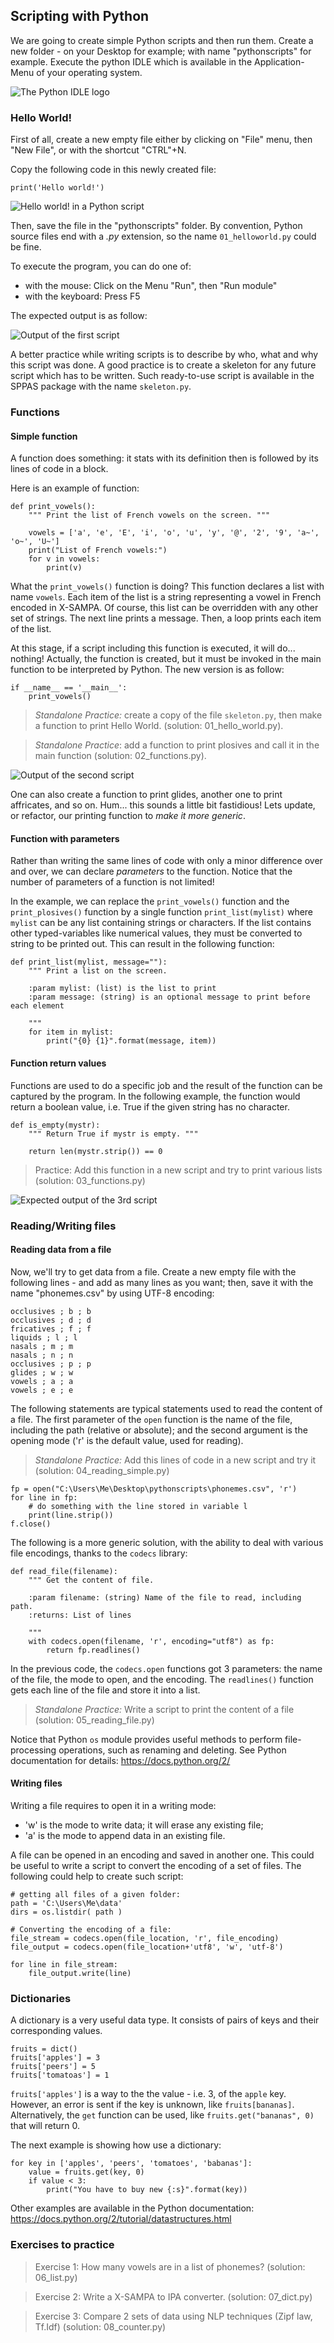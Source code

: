 ## Scripting with Python

We are going to create simple Python scripts and then run them.
Create a new folder - on your Desktop for example;
with name "pythonscripts" for example.
Execute the python IDLE which is available in the Application-Menu 
of your operating system.

![The Python IDLE logo](./etc/img/python_idle.png)


### Hello World!

First of all, create a new empty file either by clicking on "File" 
menu, then "New File", or with the shortcut "CTRL"+N. 

Copy the following code in this newly created file:

~~~~~~~~~~~~~~~~~~~~~~~~~~~~~~~~~~~~~~~~~~ {.python .numberLines}
print('Hello world!')
~~~~~~~~~~~~~~~~~~~~~~~~~~~~~~~~~~~~~~~~~~

![Hello world! in a Python script](./etc/screenshots/python_idle_00.png)

Then, save the file in the "pythonscripts" folder. 
By convention, Python source files end with a *.py* extension, 
so the name `01_helloworld.py` could be fine.

To execute the program, you can do one of:

* with the mouse: Click on the Menu "Run", then "Run module"
* with the keyboard: Press F5

The expected output is as follow:

![Output of the first script](./etc/screenshots/python_idle_01.png)

A better practice while writing scripts is to describe by who, what and why 
this script was done. A good practice is to create a skeleton for any future 
script which has to be written. Such ready-to-use script is available in the 
SPPAS package with the name `skeleton.py`. 


### Functions

#### Simple function

A function does something: it stats with its definition then is followed by its
lines of code in a block.

Here is an example of function:

~~~~~~~~~~~~~~~~~~~~~~~~~~~~~~~~~~~~~~~~~~ {.python .numberLines startFrom="27"}
def print_vowels():
    """ Print the list of French vowels on the screen. """
    
    vowels = ['a', 'e', 'E', 'i', 'o', 'u', 'y', '@', '2', '9', 'a~', 'o~', 'U~']
    print("List of French vowels:")
    for v in vowels:
        print(v)
~~~~~~~~~~~~~~~~~~~~~~~~~~~~~~~~~~~~~~~~~~

What the `print_vowels()` function is doing?
This function declares a list with name `vowels`. Each item of the list is a 
string representing a vowel in French encoded in X-SAMPA. Of course, this list 
can be overridden with any other set of strings. The next line prints
a message. Then, a loop prints each item of the list.

At this stage, if a script including this function is executed, it will do... 
nothing! Actually, the function is created, but it must be invoked in the main 
function to be interpreted by Python. 
The new version is as follow:

~~~~~~~~~~~~~~~~~~~~~~~~~~~~~~~~~~~~~~~~~~ {.python .numberLines startFrom="40"}
if __name__ == '__main__':
    print_vowels()
~~~~~~~~~~~~~~~~~~~~~~~~~~~~~~~~~~~~~~~~~~


>*Standalone Practice:* create a copy of the file `skeleton.py`, then
>make a function to print Hello World.
>(solution: 01_hello_world.py).

>*Standalone Practice*: 
>add a function to print plosives and call it in the main function
>(solution: 02_functions.py).

![Output of the second script](./etc/screenshots/python_idle_02.png)

 
One can also create a function to print glides, another one to print 
affricates, and so on. Hum... this sounds a little bit fastidious!
Lets update, or refactor, our printing function to *make it more generic*. 


#### Function with parameters

Rather than writing the same lines of code with only a minor difference
over and over, we can declare *parameters* to the function.
Notice that the number of parameters of a function is not limited!

In the example, we can replace the `print_vowels()` function and the
`print_plosives()` function by a single function `print_list(mylist)`
where `mylist` can be any list containing strings or characters.
If the list contains other typed-variables like numerical values, they 
must be converted to string to be printed out.
This can result in the following function:

~~~~~~~~~~~~~~~~~~~~~~~~~~~~~~~~~~~~~~~~~~ {.python .numberLines startFrom="27"}
def print_list(mylist, message=""):
    """ Print a list on the screen.

    :param mylist: (list) is the list to print
    :param message: (string) is an optional message to print before each element 

    """
    for item in mylist:
        print("{0} {1}".format(message, item))
~~~~~~~~~~~~~~~~~~~~~~~~~~~~~~~~~~~~~~~~~~


#### Function return values

Functions are used to do a specific job and the result of the function can be
captured by the program.
In the following example, the function would return a boolean value, i.e. 
True if the given string has no character.

~~~~~~~~~~~~~~~~~~~~~~~~~~~~~~~~~~~~~~~~~~ {.python .numberLines startFrom="21"}
def is_empty(mystr):
    """ Return True if mystr is empty. """
    
    return len(mystr.strip()) == 0
~~~~~~~~~~~~~~~~~~~~~~~~~~~~~~~~~~~~~~~~~~

>Practice: Add this function in a new script and try to print various lists
>(solution: 03_functions.py)

![Expected output of the 3rd script](./etc/screenshots/python_idle_03.png)


### Reading/Writing files

#### Reading data from a file

Now, we'll try to get data from a file. Create a new empty file with the 
following lines - and add as many lines as you want; then, save it with
the name "phonemes.csv" by using UTF-8 encoding:

    occlusives ; b ; b 
    occlusives ; d ; d 
    fricatives ; f ; f 
    liquids ; l ; l 
    nasals ; m ; m 
    nasals ; n ; n 
    occlusives ; p ; p 
    glides ; w ; w 
    vowels ; a ; a 
    vowels ; e ; e 

The following statements are typical statements used to read the content 
of a file. The first parameter of the `open` function is the name of the file, 
including the path (relative or absolute); and the second argument is the
opening mode ('r' is the default value, used for reading).

>*Standalone Practice:* Add this lines of code in a new script and try it
>(solution: 04_reading_simple.py)

~~~~~~~~~~~~~~~~~~~~~~~~~~~~~~~~~~~~~~~~~~ {.python .numberLines startFrom="21"}
fp = open("C:\Users\Me\Desktop\pythonscripts\phonemes.csv", 'r')
for line in fp:
    # do something with the line stored in variable l
    print(line.strip())
f.close()
~~~~~~~~~~~~~~~~~~~~~~~~~~~~~~~~~~~~~~~~~~ 

The following is a more generic solution, with the ability to deal with 
various file encodings, thanks to the `codecs` library:

~~~~~~~~~~~~~~~~~~~~~~~~~~~~~~~~~~~~~~~~~~ {.python .numberLines startFrom="21"}
def read_file(filename):
    """ Get the content of file.

    :param filename: (string) Name of the file to read, including path.
    :returns: List of lines

    """
    with codecs.open(filename, 'r', encoding="utf8") as fp:
        return fp.readlines()
~~~~~~~~~~~~~~~~~~~~~~~~~~~~~~~~~~~~~~~~~~ 

In the previous code, the `codecs.open` functions got 3 parameters: 
the name of the file, the mode to open, and the encoding. The `readlines()` 
function gets each line of the file and store it into a list.

>*Standalone Practice:* Write a script to print the content of a file
>(solution: 05_reading_file.py)

Notice that Python `os` module provides useful methods to perform 
file-processing operations, such as renaming and deleting.
See Python documentation for details: <https://docs.python.org/2/>


#### Writing files

Writing a file requires to open it in a writing mode: 

* 'w' is the mode to write data; it will erase any existing file;
* 'a' is the mode to append data in an existing file.

A file can be opened in an encoding and saved in another one. This could be
useful to write a script to convert the encoding of a set of files. 
The following could help to create such script:

~~~~~~~~~~~~~~~~~~~~~~~~~~~~~~~~~~~~~~~~~~ {.python .numberLines startFrom="10"}
# getting all files of a given folder:
path = 'C:\Users\Me\data'
dirs = os.listdir( path )
~~~~~~~~~~~~~~~~~~~~~~~~~~~~~~~~~~~~~~~~~~


~~~~~~~~~~~~~~~~~~~~~~~~~~~~~~~~~~~~~~~~~~ {.python .numberLines startFrom="15"}
# Converting the encoding of a file:
file_stream = codecs.open(file_location, 'r', file_encoding)
file_output = codecs.open(file_location+'utf8', 'w', 'utf-8')

for line in file_stream:
    file_output.write(line)
~~~~~~~~~~~~~~~~~~~~~~~~~~~~~~~~~~~~~~~~~~ 


### Dictionaries


A dictionary is a very useful data type. It consists of pairs of keys and 
their corresponding values.

~~~~~~~~~~~~~~~~~~~~~~~~~~~~~~~~~~~~~~~~~~ {.python}
fruits = dict()
fruits['apples'] = 3
fruits['peers'] = 5
fruits['tomatoas'] = 1
~~~~~~~~~~~~~~~~~~~~~~~~~~~~~~~~~~~~~~~~~~ 

`fruits['apples']` is a way to the the value - i.e. 3, of the `apple` key.
However, an error is sent if the key is unknown, like `fruits[bananas]`.
Alternatively, the `get` function can be used, like `fruits.get("bananas", 0)`
that will return 0.

The next example is showing how use a dictionary:
~~~~~~~~~~~~~~~~~~~~~~~~~~~~~~~~~~~~~~~~~~ {.python}
for key in ['apples', 'peers', 'tomatoes', 'babanas']:
    value = fruits.get(key, 0)
    if value < 3:
        print("You have to buy new {:s}".format(key))
~~~~~~~~~~~~~~~~~~~~~~~~~~~~~~~~~~~~~~~~~~

Other examples are available in the Python documentation:
<https://docs.python.org/2/tutorial/datastructures.html>


### Exercises to practice

>Exercise 1: How many vowels are in a list of phonemes?
(solution: 06_list.py)

    
>Exercise 2: Write a X-SAMPA to IPA converter.
(solution: 07_dict.py)

    
>Exercise 3: Compare 2 sets of data using NLP techniques (Zipf law, Tf.Idf)
(solution: 08_counter.py)
